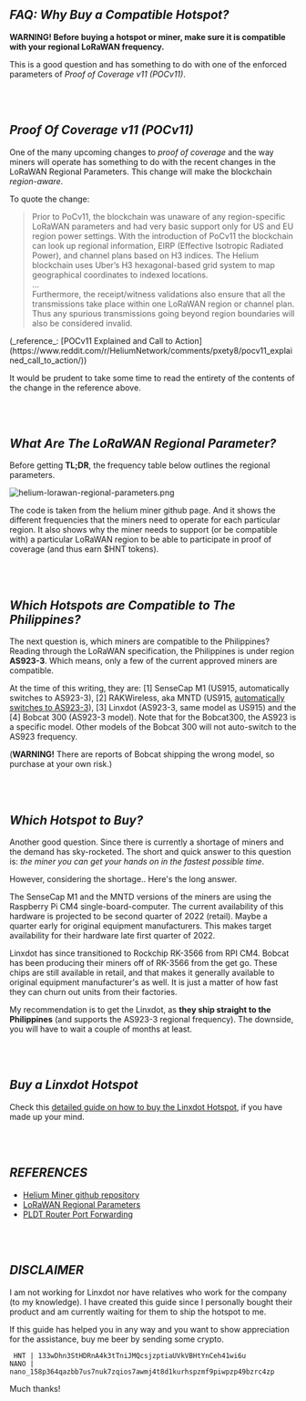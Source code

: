 ## _FAQ: Why Buy a Compatible Hotspot?_

**WARNING! Before buying a hotspot or miner, make sure it is compatible with your regional LoRaWAN frequency.**

This is a good question and has something to do with one of the enforced parameters of _Proof of Coverage v11 (POCv11)_.

<br>&nbsp;

## **_Proof Of Coverage v11 (POCv11)_**
One of the many upcoming changes to _proof of coverage_ and the way miners will operate has something to do with the recent changes in the LoRaWAN Regional Parameters. This change will make the blockchain _region-aware_.

To quote the change:
<blockquote>
Prior to PoCv11, the blockchain was unaware of any region-specific LoRaWAN parameters and had very basic support only for US and EU region power settings. With the introduction of PoCv11 the blockchain can look up regional information, EIRP (Effective Isotropic Radiated Power), and channel plans based on H3 indices. The Helium blockchain uses Uber’s H3 hexagonal-based grid system to map geographical coordinates to indexed locations.
<br>
...
<br>
Furthermore, the receipt/witness validations also ensure that all the transmissions take place within one LoRaWAN region or channel plan. Thus any spurious transmissions going beyond region boundaries will also be considered invalid.
</blockquote>
(_reference_: [POCv11 Explained and Call to Action](https://www.reddit.com/r/HeliumNetwork/comments/pxety8/pocv11_explained_call_to_action/))

It would be prudent to take some time to read the entirety of the contents of the change in the reference above.

<br>&nbsp;

## **_What Are The LoRaWAN Regional Parameter?_**
Before getting **TL;DR**, the frequency table below outlines the regional parameters.

![helium-lorawan-regional-parameters.png](https://dillagr.github.io/why-compatible-miner/AS923-3/helium-lorawan-regional-parameters.png)

The code is taken from the helium miner github page. And it shows the different frequencies that the miners need to operate for each particular region. It also shows why the miner needs to support (or be compatible with) a particular LoRaWAN region to be able to participate in proof of coverage (and thus earn $HNT tokens).

<br>&nbsp;

## **_Which Hotspots are Compatible to The Philippines?_**
The next question is, which miners are compatible to the Philippines? Reading through the LoRaWAN specification, the Philippines is under region **AS923-3**. Which means, only a few of the current approved miners are compatible.

At the time of this writing, they are: [1] SenseCap M1 (US915, automatically switches to AS923-3), [2] RAKWireless, aka MNTD (US915, [automatically switches to AS923-3](https://support.getmntd.com/hc/en-us/articles/4411279975447-Can-the-miner-switch-frequency-for-my-region-)), [3] Linxdot (AS923-3, same model as US915) and the [4] Bobcat 300 (AS923-3 model). Note that for the Bobcat300, the AS923 is a specific model. Other models of the Bobcat 300 will not auto-switch to the AS923 frequency.

(**WARNING!** There are reports of Bobcat shipping the wrong model, so purchase at your own risk.)

<br>&nbsp;

## **_Which Hotspot to Buy?_**
Another good question. Since there is currently a shortage of miners and the demand has sky-rocketed. The short and quick answer to this question is: _the miner you can get your hands on in the fastest possible time_.

However, considering the shortage.. Here's the long answer.

The SenseCap M1 and the MNTD versions of the miners are using the Raspberry Pi CM4 single-board-computer. The current availability of this hardware is projected to be second quarter of 2022 (retail). Maybe a quarter early for original equipment manufacturers. This makes target availability for their hardware late first quarter of 2022.

Linxdot has since transitioned to Rockchip RK-3566 from RPI CM4. Bobcat has been producing their miners off of RK-3566 from the get go. These chips are still available in retail, and that makes it generally available to original equipment manufacturer's as well. It is just a matter of how fast they can churn out units from their factories.

My recommendation is to get the Linxdot, as **they ship straight to the Philippines** (and supports the AS923-3 regional frequency). The downside, you will have to wait a couple of months at least.

<br>&nbsp;

## **_Buy a Linxdot Hotspot_**

Check this [detailed guide on how to buy the Linxdot Hotspot](https://dillagr.github.io/how-to-buy/), if you have made up your mind.

<br>&nbsp;

## **_REFERENCES_**
* [Helium Miner github repository](https://github.com/helium/miner/)
* [LoRaWAN Regional Parameters](https://lora-alliance.org/wp-content/uploads/2021/05/RP-2-1.0.3.pdf)
* [PLDT Router Port Forwarding](https://dillagr.github.io/port-forwarding/)

<br>&nbsp;

## **_DISCLAIMER_**
I am not working for Linxdot nor have relatives who work for the company (to my knowledge). I have created this guide since I personally bought their product and am currently waiting for them to ship the hotspot to me.

If this guide has helped you in any way and you want to show appreciation for the assistance, buy me beer by sending some crypto. 

```
 HNT | 133wDhn3StHDRnA4k3tTniJMQcsjzptiaUVkVBHtYnCeh41wi6u
NANO | nano_158p364qazbb7us7nuk7zqios7awmj4t8d1kurhspzmf9piwpzp49bzrc4zp
```

Much thanks!

<br>&nbsp;
